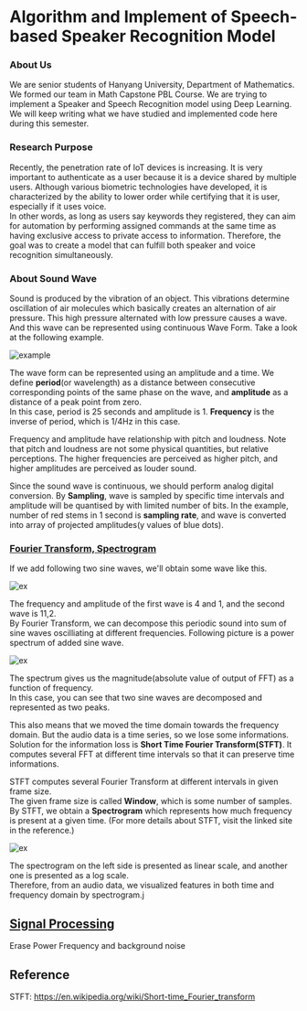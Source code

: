 # Algorithm and Implement of Speech-based Speaker Recognition Model

### About Us
We are senior students of Hanyang University, Department of Mathematics. We formed our team in Math Capstone PBL Course. We are trying to implement a Speaker and Speech Recognition model using Deep Learning. We will keep writing what we have studied and implemented code here during this semester.

### Research Purpose
Recently, the penetration rate of IoT devices is increasing. It is very important to authenticate as a user because it is a device shared by multiple users.
Although various biometric technologies have developed, it is characterized by the ability to lower order while certifying that it is user, especially if it uses voice.
<br>
In other words, as long as users say keywords they registered, they can aim for automation by performing assigned commands at the same time as having exclusive access to private access to information.
Therefore, the goal was to create a model that can fulfill both speaker and voice recognition simultaneously. 

### About Sound Wave
Sound is produced by the vibration of an object. This vibrations determine oscillation of air molecules which basically creates an alternation of air pressure. This high pressure alternated with low pressure causes a wave. And this wave can be represented using continuous Wave Form. Take a look at the following example.

![example](https://user-images.githubusercontent.com/68213812/113739382-b37ad100-973a-11eb-8520-7cabcae8fab6.png)

The wave form can be represented using an amplitude and a time. We define __period__(or wavelength) as a distance between consecutive corresponding points of the same phase on the wave, and __amplitude__ as a distance of a peak point from zero.
<br>
In this case, period is 25 seconds and amplitude is 1. __Frequency__ is the inverse of period, which is 1/4Hz in this case.
<br>

Frequency and amplitude have relationship with pitch and loudness. Note that pitch and loudness are not some physical quantities, but relative perceptions. The higher frequencies are perceived as higher pitch, and higher amplitudes are perceived as louder sound.
<br>

Since the sound wave is continuous, we should perform analog digital conversion. By __Sampling__, wave is sampled by specific time intervals and amplitude will be quantised by with limited number of bits. In the example, number of red stems in 1 second is __sampling rate__, and wave is converted into array of projected amplitudes(y values of blue dots).


### [Fourier Transform, Spectrogram](https://github.com/imeunu/Capstone_PBL/blob/main/initiate/Visualize.ipynb)
If we add following two sine waves, we'll obtain some wave like this.

![ex](https://user-images.githubusercontent.com/68213812/113825060-7c003900-97bb-11eb-9ae9-bfb6069710fd.png)

The frequency and amplitude of the first wave is 4 and 1, and the second wave is 11,2.
<br>
By Fourier Transform, we can decompose this periodic sound into sum of sine waves oscilliating at different frequencies. Following picture is a power spectrum of added sine wave.

![ex](https://user-images.githubusercontent.com/68213812/113828672-a18f4180-97bf-11eb-8482-1ec4d230b611.png)

The spectrum gives us the magnitude(absolute value of output of FFT) as a function of frequency.
<br>
In this case, you can see that two sine waves are decomposed and represented as two peaks. 

This also means that we moved the time domain towards the frequency domain. But the audio data is a time series, so we lose some informations. Solution for the information loss is __Short Time Fourier Transform(STFT)__. It computes several FFT at different time intervals so that it can preserve time informations.
<br>

STFT computes several Fourier Transform at different intervals in given frame size.
<br>
The given frame size is called __Window__, which is some number of samples. By STFT, we obtain a __Spectrogram__ which represents how much frequency is present at a given time. (For more details about STFT, visit the linked site in the reference.)

![ex](https://user-images.githubusercontent.com/68213812/113988351-5726c700-988a-11eb-9c30-d5feea970e67.png)

The spectrogram on the left side is presented as linear scale, and another one is presented as a log scale.
<br>
Therefore, from an audio data, we visualized features in both time and frequency domain by spectrogram.j


## [Signal Processing](https://github.com/imeunu/Capstone_PBL/tree/main/Signal_Processing)
Erase Power Frequency and background noise

## Reference
STFT: https://en.wikipedia.org/wiki/Short-time_Fourier_transform

